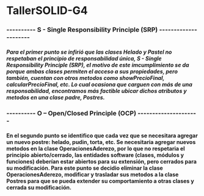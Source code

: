 # TallerSOLID-G4

### ---------- S - Single Responsibility Principle (SRP) ---------------------
#####  Para el primer punto se infirió que las clases Helado y Pastel no respetaban el principio de responsabilidad única, S - Single Responsibility Principle (SRP), el motivo de este imcumplimiento se da porque ambas clases permiten el acceso a sus propiedades, pero también,  cuentan con otros metodos como showPrecioFinal, calcularPrecioFinal, etc. Lo cual ocasiona que carguen con más de una responsabilidad, encontramos más factible ubicar dichos atributos y metodos en una clase padre, Postres.

### ---------- O – Open/Closed Principle (OCP) ---------------------
#### En el segundo punto se identifico que cada vez que se necesitara agregar un nuevo postre: helado, pudin, torta, etc. Se necesitaria agregar nuevos metodos en la clase OperacionesAderezo, por lo que no respetaria el principio abierto/cerrado, las entidades software (clases, módulos y funciones) deberían estar abiertos para su extensión, pero cerrados para su modificación. Para este punto se decidio eliminar la clase OperacionesAderezo, modificar y trasladar sus metodos a la clase Postres para que se pueda extender su comportamiento a otras clases y cerrada su modificación.
